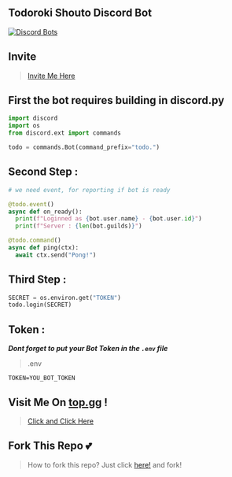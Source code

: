 ## Todoroki Shouto Discord Bot
[![Discord Bots](https://top.gg/api/widget/714330708365148190.svg)](https://top.gg/bot/714330708365148190)

## Invite
> [Invite Me Here](https://discord.com/api/oauth2/authorize?client_id=714330708365148190&permissions=8&scope=bot)

## First the bot requires building in discord.py
``` python
import discord
import os
from discord.ext import commands

todo = commands.Bot(command_prefix="todo.")
```

##  Second Step :
``` python
# we need event, for reporting if bot is ready

@todo.event()
async def on_ready():
  print(f"Loginned as {bot.user.name} - {bot.user.id}")
  print(f"Server : {len(bot.guilds)}")

@todo.command()
async def ping(ctx):
  await ctx.send("Pong!")
```

##  Third Step :

``` python
SECRET = os.environ.get("TOKEN")
todo.login(SECRET)
```

## Token :
***Dont forget to put your Bot Token in the `.env` file***

> .env
``` env
TOKEN=YOU_BOT_TOKEN
```
 ## Visit Me On [top.gg](https://top.gg) !
> [Click and Click Here](https://top.gg/bot/714330708365148190)

## Fork This Repo 💕
> How to fork this repo? Just click [here!](https://github.com/Jovantri10/TodorokiShouto/fork) and fork!
